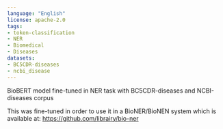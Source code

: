```yaml
---
language: "English"
license: apache-2.0
tags:
- token-classification
- NER
- Biomedical
- Diseases
datasets:
- BC5CDR-diseases
- ncbi_disease
---
```

BioBERT model fine-tuned in NER task with BC5CDR-diseases and NCBI-diseases corpus

This was fine-tuned in order to use it in a BioNER/BioNEN system which is available at: https://github.com/librairy/bio-ner